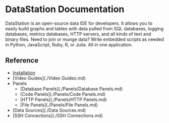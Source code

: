 # DataStation Documentation

DataStation is an open-source data IDE for developers. It allows you
to easily build graphs and tables with data pulled from SQL databases,
logging databases, metrics databases, HTTP servers, and all kinds of
text and binary files. Need to join or munge data? Write embedded
scripts as needed in Python, JavaScript, Ruby, R, or Julia. All in one
application.

## Reference

* [Installation](./Installation.md)
* [Video Guides](./Video Guides.md)
* Panels
  * [Database Panels](./Panels/Database Panels.md)
  * [Code Panels](./Panels/Code Panels.md)
  * [HTTP Panels](./Panels/HTTP Panels.md)
  * [File Panels](./Panels/File Panels.md)
* [Data Sources](./Data Sources.md)
* [SSH Connections](./SSH Connections.md)
